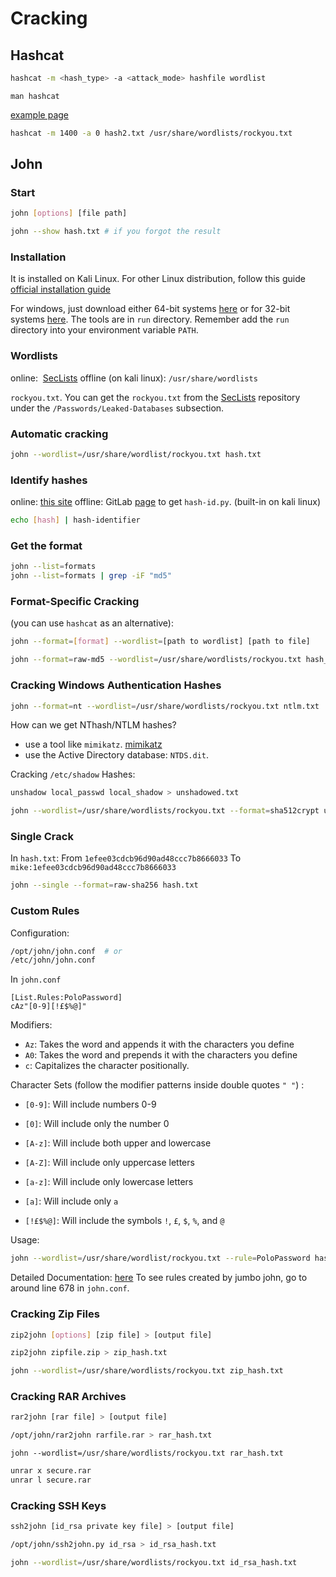 # Cracking

## Hashcat

```sh
hashcat -m <hash_type> -a <attack_mode> hashfile wordlist
```

`man hashcat`

[example page](https://hashcat.net/wiki/doku.php?id=example_hashes)

```sh
hashcat -m 1400 -a 0 hash2.txt /usr/share/wordlists/rockyou.txt
```

## John
### Start
```sh
john [options] [file path]

john --show hash.txt # if you forgot the result
```

### Installation
It is installed on Kali Linux.
For other Linux distribution, follow this guide [official installation guide](https://github.com/openwall/john/blob/bleeding-jumbo/doc/INSTALL)

For windows, just download either 64-bit systems [here](https://www.openwall.com/john/k/john-1.9.0-jumbo-1-win64.zip) or for 32-bit systems [here](https://www.openwall.com/john/k/john-1.9.0-jumbo-1-win32.zip). The tools are in `run` directory.
Remember add the `run` directory into your environment variable `PATH`.

### Wordlists
online:  [SecLists](https://github.com/danielmiessler/SecLists) 
offline (on kali linux): `/usr/share/wordlists`

`rockyou.txt`. You can get the `rockyou.txt` from the [SecLists](https://github.com/danielmiessler/SecLists) repository under the `/Passwords/Leaked-Databases` subsection.

### Automatic cracking
```sh
john --wordlist=/usr/share/wordlist/rockyou.txt hash.txt
```

### Identify hashes
online: [this site](https://hashes.com/en/tools/hash_identifier)
offline: GitLab [page](https://gitlab.com/kalilinux/packages/hash-identifier/-/raw/kali/master/hash-id.py) to get `hash-id.py`. (built-in on kali linux)

```sh
echo [hash] | hash-identifier
```

### Get the format
```sh
john --list=formats
john --list=formats | grep -iF "md5"
```

### Format-Specific Cracking 
(you can use `hashcat` as an alternative):
```sh
john --format=[format] --wordlist=[path to wordlist] [path to file]

john --format=raw-md5 --wordlist=/usr/share/wordlists/rockyou.txt hash_to_crack.txt
```

### Cracking Windows Authentication Hashes
```sh
john --format=nt --wordlist=/usr/share/wordlists/rockyou.txt ntlm.txt
```

How can we get NThash/NTLM hashes? 
- use a tool like `mimikatz`. [mimikatz](https://github.com/ParrotSec/mimikatz) 
- use the Active Directory database: `NTDS.dit`. 

Cracking `/etc/shadow` Hashes:
```sh
unshadow local_passwd local_shadow > unshadowed.txt

john --wordlist=/usr/share/wordlists/rockyou.txt --format=sha512crypt unshadowed.txt
```

### Single Crack

In `hash.txt`:
From `1efee03cdcb96d90ad48ccc7b8666033`
To `mike:1efee03cdcb96d90ad48ccc7b8666033`

```sh
john --single --format=raw-sha256 hash.txt
```

### Custom Rules

Configuration:
```sh
/opt/john/john.conf  # or
/etc/john/john.conf  
```

In `john.conf`
```
[List.Rules:PoloPassword]
cAz"[0-9][!£$%@]"
```

Modifiers:
- `Az`: Takes the word and appends it with the characters you define
- `A0`: Takes the word and prepends it with the characters you define
- `c`: Capitalizes the character positionally.

Character Sets (follow the modifier patterns inside double quotes `" "`) :
- `[0-9]`: Will include numbers 0-9  
- `[0]`: Will include only the number 0
- `[A-z]`: Will include both upper and lowercase  
- `[A-Z]`: Will include only uppercase letters
- `[a-z]`: Will include only lowercase letters

- `[a]`: Will include only `a`
- `[!£$%@]`: Will include the symbols `!`, `£`, `$`, `%`, and `@`

Usage:
```sh
john --wordlist=/usr/share/wordlist/rockyou.txt --rule=PoloPassword hash.txt
```

Detailed Documentation:  [here](https://www.openwall.com/john/doc/RULES.shtml)
To see rules created by jumbo john, go to around line 678 in `john.conf`.

### Cracking Zip Files

```sh
zip2john [options] [zip file] > [output file]

zip2john zipfile.zip > zip_hash.txt
```

```sh
john --wordlist=/usr/share/wordlists/rockyou.txt zip_hash.txt
```

### Cracking RAR Archives

```sh
rar2john [rar file] > [output file]

/opt/john/rar2john rarfile.rar > rar_hash.txt
```

```
john --wordlist=/usr/share/wordlists/rockyou.txt rar_hash.txt
```

```sh
unrar x secure.rar
unrar l secure.rar
```

### Cracking SSH Keys

```sh
ssh2john [id_rsa private key file] > [output file]

/opt/john/ssh2john.py id_rsa > id_rsa_hash.txt
```

```sh
john --wordlist=/usr/share/wordlists/rockyou.txt id_rsa_hash.txt
```

